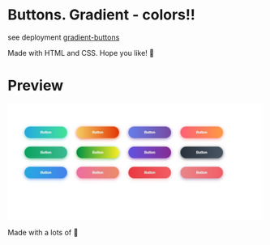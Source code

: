 
# Buttons. Gradient - colors!!

see deployment [gradient-buttons](https://sifrisky.github.io/gradient-button/)

Made with HTML and CSS. Hope you like! 🙌 

# Preview 

![](docs/screenshot.jpeg)

Made with a lots of 💖 



